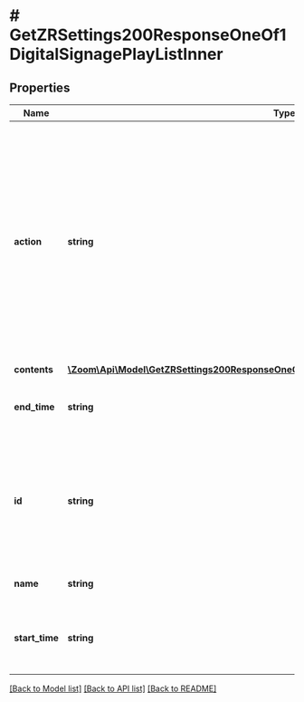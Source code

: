 # # GetZRSettings200ResponseOneOf1DigitalSignagePlayListInner

## Properties

Name | Type | Description | Notes
------------ | ------------- | ------------- | -------------
**action** | **string** | Specify an action for the content list. The value can be one of the following:&lt;br&gt; &#x60;add&#x60;: Add another content list.&lt;br&gt; &#x60;update&#x60;: Update existing content list.&lt;br&gt; &#x60;delete&#x60;: Delete content list. | [optional]
**contents** | [**\Zoom\Api\Model\GetZRSettings200ResponseOneOf1DigitalSignagePlayListInnerContentsInner[]**](GetZRSettings200ResponseOneOf1DigitalSignagePlayListInnerContentsInner.md) |  | [optional]
**end_time** | **string** | Specify the display end time for the content list in GMT. | [optional]
**id** | **string** | Unique identifier of the content list. This field is only required if you would like to remove or update the content list. | [optional]
**name** | **string** | Name of the content list. | [optional]
**start_time** | **string** | Specify the display start time for the content list in GMT. | [optional]

[[Back to Model list]](../../README.md#models) [[Back to API list]](../../README.md#endpoints) [[Back to README]](../../README.md)
